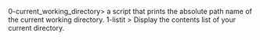 0-current_working_directory> a script that prints the absolute path name of the current working directory.
1-listit > Display the contents list of your current directory.
